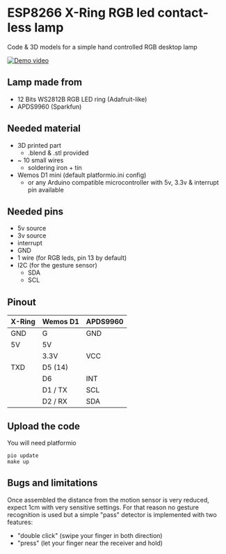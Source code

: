 # ESP8266 X-Ring RGB led contact-less lamp

Code & 3D models for a simple hand controlled RGB desktop lamp

[![Demo video](https://img.youtube.com/vi/k0g8ce4BeVI/0.jpg)](https://www.youtube.com/watch?v=k0g8ce4BeVI)

## Lamp made from

- 12 Bits WS2812B RGB LED ring (Adafruit-like)
- APDS9960 (Sparkfun)

## Needed material

- 3D printed part
    - .blend & .stl provided
- ~ 10 small wires
    - soldering iron + tin
- Wemos D1 mini (default platformio.ini config)
    - or any Arduino compatible microcontroller with 5v, 3.3v & interrupt pin available

## Needed pins

- 5v source
- 3v source
- interrupt
- GND
- 1 wire (for RGB leds, pin 13 by default)
- I2C (for the gesture sensor)
    - SDA
    - SCL

## Pinout


| X-Ring    | Wemos D1 |  APDS9960 |
|-----------|----------|-----------|
| GND       | G        |  GND      |
| 5V        | 5V       |           |
|           | 3.3V     |  VCC      |
| TXD       | D5  (14) |           |
|           | D6       |  INT      |
|           | D1 / TX    |  SCL      |
|           | D2 / RX    |  SDA      |

## Upload the code

You will need platformio

    pio update
    make up

## Bugs and limitations

Once assembled the distance from the motion sensor is very reduced, expect 1cm with very sensitive settings.
For that reason no gesture recognition is used but a simple "pass" detector is implemented with two features:

- "double click" (swipe your finger in both direction)
- "press" (let your finger near the receiver and hold)

